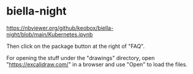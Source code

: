 # biella-night

https://nbviewer.org/github/keobox/biella-night/blob/main/Kubernetes.ipynb

Then click on the package button at the right of "FAQ".

For opening the stuff under the "drawings" directory, open "https://excalidraw.com/" in a browser and use "Open" to load the files.

